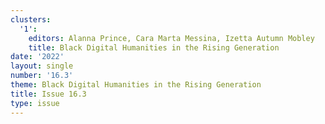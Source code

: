 ```yaml
---
clusters:
  '1':
    editors: Alanna Prince, Cara Marta Messina, Izetta Autumn Mobley
    title: Black Digital Humanities in the Rising Generation
date: '2022'
layout: single
number: '16.3'
theme: Black Digital Humanities in the Rising Generation
title: Issue 16.3
type: issue
---
```


